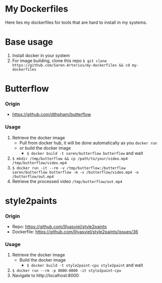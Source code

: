 # My Dockerfiles
Here lies my dockerfiles for tools that are hard to install in my systems.
# Base usage
1. Install docker in your system
2. For image building, clone this repo `$ git clone https://github.com/Saren-Arterius/my-dockerfiles && cd my-dockerfiles`
# Butterflow
### Origin
- https://github.com/dthpham/butterflow
### Usage
1. Retrieve the docker image
    - Pull from docker hub, it will be done automatically as you `docker run`
    - or build the docker image
        - `$ docker build -t saren/butterflow butterflow` and wait
2. `$ mkdir /tmp/butterflow && cp /path/to/your/video.mp4 /tmp/butterflow/video.mp4`
3. `$ docker run -it --rm -v /tmp/butterflow:/butterflow saren/butterflow butterflow -m -v /butterflow/video.mp4 -o /butterflow/out.mp4`
4. Retrieve the processed video `/tmp/butterflow/out.mp4`
# style2paints
### Origin
- Repo: https://github.com/lllyasviel/style2paints
- Dockerfile: https://github.com/lllyasviel/style2paints/issues/36
### Usage
1. Retrieve the docker image
    - Build the docker image
        - `$ docker build -t style2paint-cpu style2paint` and wait
2. `$ docker run --rm -p 8000:8000 -it style2paint-cpu`
3. Navigate to http://localhost:8000
